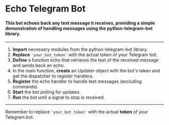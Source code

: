 # Echo Telegram Bot  
#### This bot echoes back any text message it receives, providing a simple demonstration of handling messages using the __python-telegram-bot__ library.  
---
1. __Import__ necessary modules from the python-telegram-bot library.
2. __Replace__ `'your_bot_token'` with the actual token of your Telegram bot.
3. __Define__ a function echo that retrieves the text of the received message and sends back an echo.
4. In the main function, __create__ an Updater object with the bot's token and get the dispatcher to register handlers.
5. __Register__ the echo handler to handle text messages (excluding commands).
5. __Start__ the bot polling for updates.
6. __Run__ the bot until a signal to stop is received.
---
Remember to replace `'your_bot_token'` with the actual __token__ of your Telegram bot.
